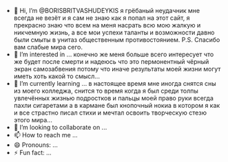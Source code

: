 - 👋 Hi, I’m @BORISBRITVASHUDEYKIS я грёбаный неудачник мне всегда не везёт и я сам не знаю как я попал на этот сайт, я прекрасно знаю что всем на меня насрать всю мою жалкую и никчемную жизнь, а все мои успехи таланты и возможности давно были смыты в унитаз общественным противостоянием. P.S. Спасибо вам слабые мира сего.
- 👀 I’m interested in ... конечно же меня больше всего интересует что же будет после смерти и надеюсь что это пермонентный чёрный экран самозабвения потому что иначе результаты моей жизни могут иметь хоть какой то смысл...
- 🌱 I’m currently learning ... в настоящее время мне иногда снятся сны из моего колледжа, снится то время когда я был среди толпы увлечённых жизнью подростков и пальцы моей право руки всегда пахли сигаретами а в кармане был кнопочный нокиа в котором я как и все страстно писал стихи и мечтал освоить творческую стезю этого мира...
- 💞️ I’m looking to collaborate on ...
- 📫 How to reach me ...
- 😄 Pronouns: ...
- ⚡ Fun fact: ...

<!---
BORISBRITVASHUDEYKIS/BORISBRITVASHUDEYKIS is a ✨ special ✨ repository because its `README.md` (this file) appears on your GitHub profile.
You can click the Preview link to take a look at your changes.
--->
